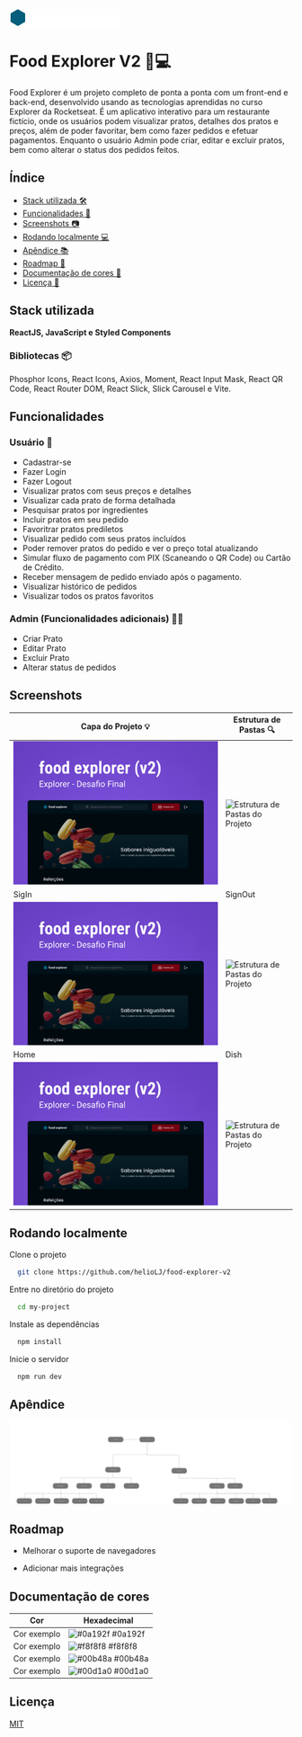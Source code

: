 ![Logo](./src/assets/logo-food-explorer.png)

# Food Explorer V2 🍔💻

Food Explorer é um projeto completo de ponta a ponta com um front-end e back-end, desenvolvido usando as tecnologias aprendidas no curso Explorer da Rocketseat. É um aplicativo interativo para um restaurante fictício, onde os usuários podem visualizar pratos, detalhes dos pratos e preços, além de poder favoritar, bem como fazer pedidos e efetuar pagamentos. Enquanto o usuário Admin pode criar, editar e excluir pratos, bem como alterar o status dos pedidos feitos.


## Índice

- [Stack utilizada 🛠️](#stack-utilizada)
- [Funcionalidades 🚀](#funcionalidades)
- [Screenshots 📷](#screenshots)
- [Rodando localmente 💻](#rodando-localmente)
- [Apêndice 📚](#apêndice)
- [Roadmap 🚗](#roadmap)
- [Documentação de cores 🎨](#documentação-de-cores)
- [Licença 📜](#licença)


## Stack utilizada


**ReactJS, JavaScript e Styled Components**

### Bibliotecas 📦

Phosphor Icons, React Icons, Axios, Moment, React Input Mask, React QR Code, React Router DOM, React Slick, Slick Carousel e Vite.

## Funcionalidades

### Usuário 👥

- Cadastrar-se
- Fazer Login
- Fazer Logout
- Visualizar pratos com seus preços e detalhes
- Visualizar cada prato de forma detalhada
- Pesquisar pratos por ingredientes
- Incluir pratos em seu pedido
- Favoritrar pratos prediletos
- Visualizar pedido com seus pratos incluídos
- Poder remover pratos do pedido e ver o preço total atualizando
- Simular fluxo de pagamento com PIX (Scaneando o QR Code) ou Cartão de Crédito.
- Receber mensagem de pedido enviado após o pagamento.
- Visualizar histórico de pedidos
- Visualizar todos os pratos favoritos

### Admin (Funcionalidades adicionais) 👨‍💼

- Criar Prato
- Editar Prato
- Excluir Prato
- Alterar status de pedidos
## Screenshots

| Capa do Projeto 💡      | Estrutura de Pastas 🔍     |
| ------------- | ------------- |
| <img alt="Capa do Projeto" src="./src/assets/capa-food-explorer.png"> | <img alt="Estrutura de Pastas do Projeto" src="https://i.imgur.com/Tk0zqQd.png"> |
| SigIn      | SignOut     |
| <img alt="Capa do Projeto" src="./src/assets/capa-food-explorer.png"> | <img alt="Estrutura de Pastas do Projeto" src="https://i.imgur.com/Tk0zqQd.png"> |
| Home      | Dish     |
| <img alt="Capa do Projeto" src="./src/assets/capa-food-explorer.png"> | <img alt="Estrutura de Pastas do Projeto" src="https://i.imgur.com/Tk0zqQd.png"> |


## Rodando localmente

Clone o projeto

```bash
  git clone https://github.com/helioLJ/food-explorer-v2
```

Entre no diretório do projeto

```bash
  cd my-project
```

Instale as dependências

```bash
  npm install
```

Inicie o servidor

```bash
  npm run dev
```


## Apêndice


![Fluxograma](./src/assets/fluxo-food-explorer.png)


## Roadmap

- Melhorar o suporte de navegadores

- Adicionar mais integrações

## Documentação de cores

| Cor               | Hexadecimal                                                |
| ----------------- | ---------------------------------------------------------------- |
| Cor exemplo       | ![#0a192f](https://via.placeholder.com/10/0a192f?text=+) #0a192f |
| Cor exemplo       | ![#f8f8f8](https://via.placeholder.com/10/f8f8f8?text=+) #f8f8f8 |
| Cor exemplo       | ![#00b48a](https://via.placeholder.com/10/00b48a?text=+) #00b48a |
| Cor exemplo       | ![#00d1a0](https://via.placeholder.com/10/00b48a?text=+) #00d1a0 |


## Licença

[MIT](./LICENSE)

